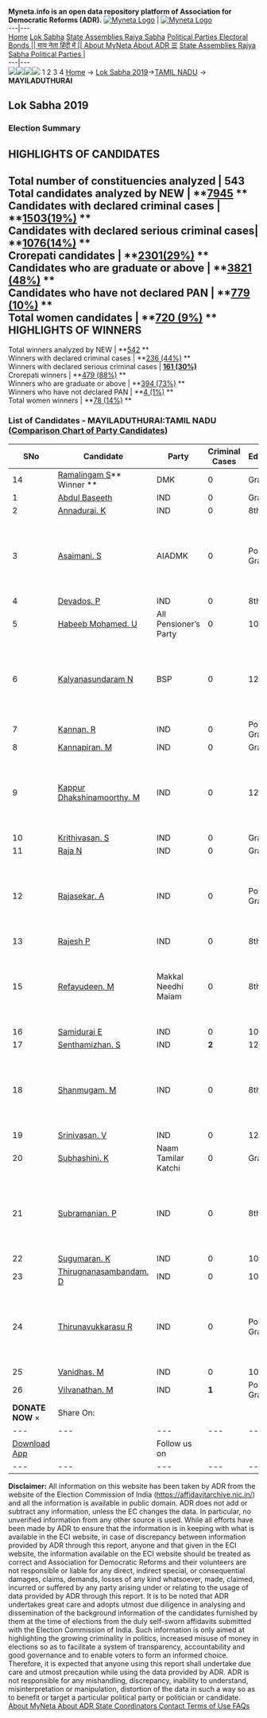 **Myneta.info is an open data repository platform of Association for Democratic Reforms (ADR).**
[![Myneta Logo](https://www.myneta.info/lib/img/myneta-logo.png)](https://www.myneta.info/) | [![Myneta Logo](https://www.myneta.info/lib/img/adr-logo.png)](https://adrindia.org)  
---|---  
[Home](https://www.myneta.info/) [Lok Sabha](https://www.myneta.info/#ls "Lok Sabha") [ State Assemblies ](https://www.myneta.info/#sa "State Assemblies") [Rajya Sabha](https://www.myneta.info/#rs "Rajya Sabha") [Political Parties ](https://www.myneta.info/party "Political Parties") [ Electoral Bonds ](https://www.myneta.info/electoral_bonds "Electoral Bonds") [ || माय नेता हिंदी में || ](https://translate.google.co.in/translate?prev=hp&hl=en&js=y&u=www.myneta.info&sl=en&tl=hi&history_state0=) [ About MyNeta ](https://adrindia.org/content/about-myneta) [ About ADR ](https://adrindia.org/about-adr/who-we-are) [☰](javascript:void\(0\))
[ State Assemblies ](https://www.myneta.info/#sa "State Assemblies") [ Rajya Sabha ](https://www.myneta.info/#rs "Rajya Sabha") [ Political Parties ](https://www.myneta.info/party "Political Parties")
|   
---|---  
![](https://www.myneta.info/lib/img/banner/banner-1.png)![](https://www.myneta.info/lib/img/banner/banner-2.png)![](https://www.myneta.info/lib/img/banner/banner-3.png)![](https://www.myneta.info/lib/img/banner/banner-4.png)
1  2  3  4 
[Home](https://www.myneta.info/) → [Lok Sabha 2019](https://www.myneta.info/LokSabha2019/)→[TAMIL NADU](https://www.myneta.info/LokSabha2019/index.php?action=show_constituencies&state_id=55) → **MAYILADUTHURAI**
### 
## Lok Sabha 2019
###  Election Summary 
HIGHLIGHTS OF CANDIDATES  
---  
Total number of constituencies analyzed |  543   
Total candidates analyzed by NEW | **[7945](https://www.myneta.info/LokSabha2019/index.php?action=summary&subAction=candidates_analyzed&sort=candidate#summary) **  
Candidates with declared criminal cases | **[1503(19%)](https://www.myneta.info/LokSabha2019/index.php?action=summary&subAction=crime&sort=candidate#summary) **  
Candidates with declared serious criminal cases| **[1076(14%)](https://www.myneta.info/LokSabha2019/index.php?action=summary&subAction=serious_crime&sort=candidate#summary) **  
Crorepati candidates | **[2301(29%)](https://www.myneta.info/LokSabha2019/index.php?action=summary&subAction=crorepati&sort=candidate#summary) **  
Candidates who are graduate or above | **[3821 (48%)](https://www.myneta.info/LokSabha2019/index.php?action=summary&subAction=education&sort=candidate#summary) **  
Candidates who have not declared PAN | **[779 (10%)](https://www.myneta.info/LokSabha2019/index.php?action=summary&subAction=without_pan&sort=candidate#summary) **  
Total women candidates | **[720 (9%)](https://www.myneta.info/LokSabha2019/index.php?action=summary&subAction=women_candidate&sort=candidate#summary) **  
HIGHLIGHTS OF WINNERS  
---  
Total winners analyzed by NEW | **[542](https://www.myneta.info/LokSabha2019/index.php?action=summary&subAction=winner_analyzed&sort=candidate#summary) **  
Winners with declared criminal cases | **[236 (44%)](https://www.myneta.info/LokSabha2019/index.php?action=summary&subAction=winner_crime&sort=candidate#summary) **  
Winners with declared serious criminal cases | **[161 (30%)](https://www.myneta.info/LokSabha2019/index.php?action=summary&subAction=winner_serious_crime&sort=candidate#summary)**  
Crorepati winners | **[479 (88%)](https://www.myneta.info/LokSabha2019/index.php?action=summary&subAction=winner_crorepati&sort=candidate#summary) **  
Winners who are graduate or above | **[394 (73%)](https://www.myneta.info/LokSabha2019/index.php?action=summary&subAction=winner_education&sort=candidate#summary) **  
Winners who have not declared PAN | **[4 (1%)](https://www.myneta.info/LokSabha2019/index.php?action=summary&subAction=winner_without_pan&sort=candidate#summary) **  
Total women winners | **[78 (14%)](https://www.myneta.info/LokSabha2019/index.php?action=summary&subAction=winner_women&sort=candidate#summary) **  
### List of Candidates - MAYILADUTHURAI:TAMIL NADU ([Comparison Chart of Party Candidates](https://www.myneta.info/LokSabha2019/comparisonchart.php?constituency_id=834))
SNo | Candidate| Party| Criminal Cases| Education| Age| Total Assets| Liabilities  
---|---|---|---|---|---|---|---  
14  | [Ramalingam S](https://www.myneta.info/LokSabha2019/candidate.php?candidate_id=5316)** Winner ** | DMK | 0 | Graduate| 74 | Rs 1,33,55,095 ~ 1 Crore+ | Rs 2,15,000 ~ 2 Lacs+  
1  | [Abdul Baseeth](https://www.myneta.info/LokSabha2019/candidate.php?candidate_id=4758) | IND | 0 | Graduate| 30 | Rs 44,415 ~ 44 Thou+ | Rs 0 ~   
2  | [Annadurai. K](https://www.myneta.info/LokSabha2019/candidate.php?candidate_id=8178) | IND | 0 | 8th Pass| 51 | Rs 12,91,267 ~ 12 Lacs+ | Rs 1,71,380 ~ 1 Lacs+  
3  | [Asaimani. S](https://www.myneta.info/LokSabha2019/candidate.php?candidate_id=8174) | AIADMK | 0 | Post Graduate| 64 | ![](https://myneta.info/image_v2.php?myneta_folder=LokSabha2019&candidate_id=8174&col=ta) | ![](https://myneta.info/image_v2.php?myneta_folder=LokSabha2019&candidate_id=8174&col=lia)  
4  | [Devados. P](https://www.myneta.info/LokSabha2019/candidate.php?candidate_id=8191) | IND | 0 | 8th Pass| 32 | Rs 22,000 ~ 22 Thou+ | Rs 20,000 ~ 20 Thou+  
5  | [Habeeb Mohamed. U](https://www.myneta.info/LokSabha2019/candidate.php?candidate_id=8177) | All Pensioner’s Party | 0 | 10th Pass| 65 | Rs 10,10,000 ~ 10 Lacs+ | Rs 0 ~   
6  | [Kalyanasundaram N](https://www.myneta.info/LokSabha2019/candidate.php?candidate_id=5315) | BSP | 0 | 12th Pass| 66 | ![](https://myneta.info/image_v2.php?myneta_folder=LokSabha2019&candidate_id=5315&col=ta) | ![](https://myneta.info/image_v2.php?myneta_folder=LokSabha2019&candidate_id=5315&col=lia)  
7  | [Kannan. R](https://www.myneta.info/LokSabha2019/candidate.php?candidate_id=8181) | IND | 0 | Post Graduate| 44 | Rs 18,29,202 ~ 18 Lacs+ | Rs 0 ~   
8  | [Kannapiran. M](https://www.myneta.info/LokSabha2019/candidate.php?candidate_id=8180) | IND | 0 | Graduate| 37 | Rs 1,60,000 ~ 1 Lacs+ | Rs 2,00,000 ~ 2 Lacs+  
9  | [Kappur Dhakshinamoorthy. M](https://www.myneta.info/LokSabha2019/candidate.php?candidate_id=8190) | IND | 0 | 12th Pass| 47 | ![](https://myneta.info/image_v2.php?myneta_folder=LokSabha2019&candidate_id=8190&col=ta) | ![](https://myneta.info/image_v2.php?myneta_folder=LokSabha2019&candidate_id=8190&col=lia)  
10  | [Krithivasan. S](https://www.myneta.info/LokSabha2019/candidate.php?candidate_id=8182) | IND | 0 | Graduate| 82 | Rs 5,64,63,527 ~ 5 Crore+ | Rs 57,00,000 ~ 57 Lacs+  
11  | [Raja N](https://www.myneta.info/LokSabha2019/candidate.php?candidate_id=4760) | IND | 0 | Graduate| 45 | Rs 100 ~ 1 Hund+ | Rs 0 ~   
12  | [Rajasekar. A](https://www.myneta.info/LokSabha2019/candidate.php?candidate_id=8192) | IND | 0 | Post Graduate| 44 | ![](https://myneta.info/image_v2.php?myneta_folder=LokSabha2019&candidate_id=8192&col=ta) | ![](https://myneta.info/image_v2.php?myneta_folder=LokSabha2019&candidate_id=8192&col=lia)  
13  | [Rajesh P](https://www.myneta.info/LokSabha2019/candidate.php?candidate_id=4759) | IND | 0 | 8th Pass| 37 | Rs 100 ~ 1 Hund+ | Rs 0 ~   
15  | [Refayudeen. M](https://www.myneta.info/LokSabha2019/candidate.php?candidate_id=8176) | Makkal Needhi Maiam | 0 | 8th Pass| 46 | ![](https://myneta.info/image_v2.php?myneta_folder=LokSabha2019&candidate_id=8176&col=ta) | ![](https://myneta.info/image_v2.php?myneta_folder=LokSabha2019&candidate_id=8176&col=lia)  
16  | [Samidurai E](https://www.myneta.info/LokSabha2019/candidate.php?candidate_id=5313) | IND | 0 | 10th Pass| 63 | Rs 200 ~ 2 Hund+ | Rs 0 ~   
17  | [Senthamizhan. S](https://www.myneta.info/LokSabha2019/candidate.php?candidate_id=8187) | IND | **2** | 12th Pass| 39 | Rs 62,70,000 ~ 62 Lacs+ | Rs 0 ~   
18  | [Shanmugam. M](https://www.myneta.info/LokSabha2019/candidate.php?candidate_id=8183) | IND | 0 | 8th Pass| 50 | ![](https://myneta.info/image_v2.php?myneta_folder=LokSabha2019&candidate_id=8183&col=ta) | ![](https://myneta.info/image_v2.php?myneta_folder=LokSabha2019&candidate_id=8183&col=lia)  
19  | [Srinivasan. V](https://www.myneta.info/LokSabha2019/candidate.php?candidate_id=8184) | IND | 0 | 12th Pass| 50 | Rs 19,34,800 ~ 19 Lacs+ | Rs 0 ~   
20  | [Subhashini. K](https://www.myneta.info/LokSabha2019/candidate.php?candidate_id=8175) | Naam Tamilar Katchi | 0 | Graduate| 27 | Rs 5,25,600 ~ 5 Lacs+ | Rs 57,500 ~ 57 Thou+  
21  | [Subramanian. P](https://www.myneta.info/LokSabha2019/candidate.php?candidate_id=8186) | IND | 0 | 8th Pass| 42 | ![](https://myneta.info/image_v2.php?myneta_folder=LokSabha2019&candidate_id=8186&col=ta) | ![](https://myneta.info/image_v2.php?myneta_folder=LokSabha2019&candidate_id=8186&col=lia)  
22  | [Sugumaran. K](https://www.myneta.info/LokSabha2019/candidate.php?candidate_id=8185) | IND | 0 | 10th Pass| 44 | Rs 38,200 ~ 38 Thou+ | Rs 8,000 ~ 8 Thou+  
23  | [Thirugnanasambandam. D](https://www.myneta.info/LokSabha2019/candidate.php?candidate_id=8188) | IND | 0 | 10th Pass| 78 | Rs 18,89,700 ~ 18 Lacs+ | Rs 6,00,000 ~ 6 Lacs+  
24  | [Thirunavukkarasu R](https://www.myneta.info/LokSabha2019/candidate.php?candidate_id=5317) | IND | 0 | Post Graduate| 82 | ![](https://myneta.info/image_v2.php?myneta_folder=LokSabha2019&candidate_id=5317&col=ta) | ![](https://myneta.info/image_v2.php?myneta_folder=LokSabha2019&candidate_id=5317&col=lia)  
25  | [Vanidhas. M](https://www.myneta.info/LokSabha2019/candidate.php?candidate_id=8193) | IND | 0 | 10th Pass| 65 | Rs 6,27,500 ~ 6 Lacs+ | Rs 3,00,000 ~ 3 Lacs+  
26  | [Vilvanathan. M](https://www.myneta.info/LokSabha2019/candidate.php?candidate_id=8194) | IND | **1** | Post Graduate| 44 | Rs 80,00,000 ~ 80 Lacs+ | Rs 33,00,000 ~ 33 Lacs+  
|  **DONATE NOW** × |  Share On:  | [](https://api.whatsapp.com/send?text=https%3A%2F%2Fmyneta.info%2Fpunjab2022%2Findex.php%3Faction%3Dshow_constituencies%26state_id%3D19) | [](https://www.facebook.com/sharer/sharer.php?u=https%3A%2F%2Fmyneta.info%2Fpunjab2022%2Findex.php%3Faction%3Dshow_constituencies%26state_id%3D19) | [](https://twitter.com/share?url=https%3A%2F%2Fmyneta.info%2Fpunjab2022%2Findex.php%3Faction%3Dshow_constituencies%26state_id%3D19)  
---|---|---|---|---  
| [ Download App ](https://play.google.com/store/apps/details?id=com.webrosoft.myneta1&pcampaignid=pcampaignidMKT-Other-global-all-co-prtnr-py-PartBadge-Mar2515-1) | [](https://play.google.com/store/apps/details?id=com.webrosoft.myneta1&pcampaignid=pcampaignidMKT-Other-global-all-co-prtnr-py-PartBadge-Mar2515-1) |  Follow us on  | [](https://www.facebook.com/adrindia.org/) | [](https://twitter.com/adrspeaks) | [](https://groups.google.com/g/national-election-watch?hl=en&pli=1) | [](https://www.instagram.com/adrspeaks/) | [](https://www.youtube.com/user/adrspeaks) | [](https://sharechat.com/profile/adrspeaks)  
---|---|---|---|---|---|---|---|---  
**Disclaimer:** All information on this website has been taken by ADR from the website of the Election Commission of India (https://affidavitarchive.nic.in/) and all the information is available in public domain. ADR does not add or subtract any information, unless the EC changes the data. In particular, no unverified information from any other source is used. While all efforts have been made by ADR to ensure that the information is in keeping with what is available in the ECI website, in case of discrepancy between information provided by ADR through this report, anyone and that given in the ECI website, the information available on the ECI website should be treated as correct and Association for Democratic Reforms and their volunteers are not responsible or liable for any direct, indirect special, or consequential damages, claims, demands, losses of any kind whatsoever, made, claimed, incurred or suffered by any party arising under or relating to the usage of data provided by ADR through this report. It is to be noted that ADR undertakes great care and adopts utmost due diligence in analysing and dissemination of the background information of the candidates furnished by them at the time of elections from the duly self-sworn affidavits submitted with the Election Commission of India. Such information is only aimed at highlighting the growing criminality in politics, increased misuse of money in elections so as to facilitate a system of transparency, accountability and good governance and to enable voters to form an informed choice. Therefore, it is expected that anyone using this report shall undertake due care and utmost precaution while using the data provided by ADR. ADR is not responsible for any mishandling, discrepancy, inability to understand, misinterpretation or manipulation, distortion of the data in such a way so as to benefit or target a particular political party or politician or candidate. 
[ About MyNeta ](https://adrindia.org/content/about-myneta) [ About ADR ](https://adrindia.org/about-adr/who-we-are) [ State Coordinators ](https://adrindia.org/about-adr/state-coordinators) [ Contact ](https://adrindia.org/contact-us) [ Terms of Use ](https://adrindia.org/content/adr-terms-use) [ FAQs ](https://adrindia.org/content/faqs)
